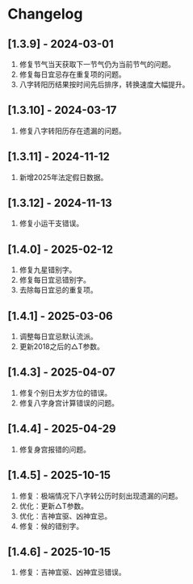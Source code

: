 # Changelog


## [1.3.9] - 2024-03-01
1. 修复节气当天获取下一节气仍为当前节气的问题。
2. 修复每日宜忌存在重复项的问题。
3. 八字转阳历结果按时间先后排序，转换速度大幅提升。

## [1.3.10] - 2024-03-17
1. 修复八字转阳历存在遗漏的问题。

## [1.3.11] - 2024-11-12
1. 新增2025年法定假日数据。

## [1.3.12] - 2024-11-13
1. 修复小运干支错误。

## [1.4.0] - 2025-02-12
1. 修复九星错别字。
2. 修复每日宜忌错别字。
3. 去除每日宜忌的重复项。

## [1.4.1] - 2025-03-06
1. 调整每日宜忌默认流派。
2. 更新2018之后的△T参数。

## [1.4.3] - 2025-04-07
1. 修复个别日太岁方位的错误。
2. 修复八字身宫计算错误的问题。

## [1.4.4] - 2025-04-29
1. 修复身宫报错的问题。

## [1.4.5] - 2025-10-15
1. 修复：极端情况下八字转公历时刻出现遗漏的问题。
2. 优化：更新△T参数。
3. 优化：吉神宜驱、凶神宜忌。
4. 修复：候的错别字。

## [1.4.6] - 2025-10-15
1. 修复：吉神宜驱、凶神宜忌错误。
